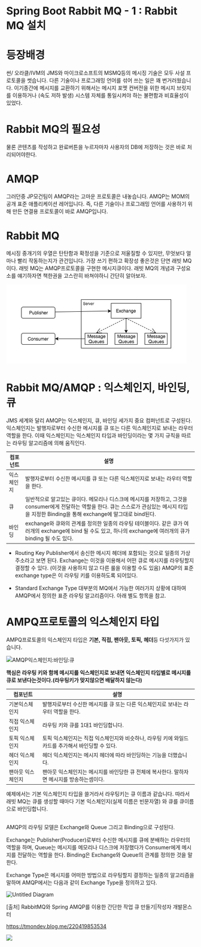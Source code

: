 # Spring Boot Rabbit MQ - 1 : Rabbit MQ 설치

# 등장배경
썬/ 오라클/IVM의 JMS와 마이크로소프트의 MSMQ등의 메시징 기술은 모두 사설 프로토콜을 썻습니다. 다른 기술이나 프로그래밍 언어를 섞어 쓰는 일은 꽤 번거러웠습니다. 이기종간에 메시지를 교환하기 위해서는 메시지 포멧 컨버전을 위한 메시지 브릿지를 이용하거나 (속도 저하 발생) 시스템 자체를 통일시켜야 하는 불편함과 비효율성이 있었다.


# Rabbit MQ의 필요성
물론 콘텐츠를 작성하고 완료버튼을 누르자마자 사용자의 DB에 저장하는 것은 바로 처리되어야한다. 



# AMQP
그러던중 JP모건팀이 AMQP라는 고마운 프로토콜은 내놓습니다. AMQP는 MOM의 공개 표준 애플리케이션 레어입니다. 즉, 다른 기술이나 프로그래밍 언어를 사용하기 위해 만든 연결용 프로토콜이 바로 AMQP입니다.

# Rabbit MQ
메시징 중개기의 우열은 탄탄함과 확정성을 기준으로 저울질할 수 있지만, 무엇보다 얼마나 빨리 작동하는지가 관건입니다. 가장 쓰기 편하고 확장성 좋은것은 단연 래빗 MQ이다. 래빗 MQ는 AMQP프로토콜을 구현한 메시지큐이다. 래빗 MQ의 개념과 구성요소를 얘기하자면 책한권을 고스란히 바쳐야하니 간단히 알아보자.



![Untitled Diagram](/assets/Untitled%20Diagram.jpg)







# Rabbit MQ/AMQP : 익스체인지, 바인딩, 큐
JMS 세계와 달리 AMQP는 익스체인지, 큐, 바인딩 세가지 중요 컴퍼넌트로 구성된다. 익스체인지는 발행자로부터 수신한 메시지를 큐 또는 다른 익스체인지로 보내는 라우터 역할을 한다. 이때 익스체인지는 익스체인지 타입과 바인딩이라는 몇 가지 규칙을 따르는 라우팅 알고리즘에 의해 움직인다.


| 컴포넌트  | 설명                                             |
| ----- | ---------------------------------------------- |
| 익스체인지 | 발행자로부터 수신한 메시지를 큐 또는 다른 익스체인지로 보내는 라우터 역할을 한다. |
| 큐     |   일반적으로 알고있는 큐이다. 메모리나 디스크에 메시지를 저장하고, 그것을 consumer에게 전달하는 역할을 한다. 큐는 스스로가 관심있는 메시지 타입을 지정한 Binding을 통해 exchange에 말그대로 bind된다.                                               |
| 바인딩   | exchange와 큐와의 관계를 정의한 일종의 라우팅 테이블이다. 같은 큐가 여러개의 exchange에 bind 될 수도 있고, 하나의 exchange에 여러개의 큐가 binding 될 수도 있다.                                               |




* Routing Key
  Publisher에서 송신한 메시지 헤더에 포함되는 것으로 일종의 가상 주소라고 보면 된다. Exchange는 이것을 이용해서 어떤 큐로 메시지를 라우팅할지 결정할 수 있다. (이것을 사용하지 않고 다른 룰을 이용할 수도 있음) AMQP의 표준 exchange type은 이 라우팅 키를 이용하도록 되어있다.

* Standard Exchange Type
  대부분의 MQ에서 가능한 여러가지 상황에 대하여 AMQP에서 정의한 표준 라우팅 알고리즘이다. 아래 별도 항목을 참고.


#  AMPQ프로토콜의 익스체인지 타입

AMPQ프로토콜의 익스체인지 타입은 **기본, 직접, 팬아웃, 토픽, 헤더**등 다섯가지가 있습니다.

![AMQP익스체인지:바인딩:큐](/assets/AMQP익스체인지:바인딩:큐.png)

**핵심은 라우팅 키와 함께 메시지를 익스체인지로 보내면 익스체인지 타입별로 메시지를 큐로 보낸다는것이다.(라우팅키가 맞지않으면 배달하지 않는다)**


| 컴포넌트      | 설명                                                      |
| --------- | ------------------------------------------------------- |
| 기본익스체인지   | 발행자로부터 수신한 메시지를 큐 또는 다른 익스체인지로 보내는 라우터 역할을 한다.          |
| 직접 익스체인지  | 라우팅 키와 큐를 1대1 바인딩합니다.                                   |
| 토픽 익스체인지  | 토픽 익스체인지는 직접 익스체인지와 비슷하나, 라우팅 키에 와일드카드를 추가해서 바인딩할 수 있다. |
| 헤더 익스체인지  | 헤더 익스체인지는 메시지 헤더에 따라 바인딩하는 기능을 더했습니다.                   |
| 팬아웃 익스체인지 | 팬아웃 익스체인지는 메시지를 바인당한 큐 전체에 복사한다. 말하자면 메시지를 방송하는셈이다.   |

예제에서는 기본 익스체인지 타입을 쓸거라서 라우팅키는 큐 이름과 같습니다. 따라서 래빗 MQ는 큐를 생성할 때마다 기본 익스체인지(실제 이름은 빈문자열) 와 큐를 큐이름으로 바인딩합니다.



##
AMQP의 라우팅 모델은 Exchange와 Queue 그리고 Binding으로 구성된다. 

Exchange는 Publisher(Producer)로부터 수신한 메시지를 큐에 분배하는 라우터의 역할을 하며, Queue는 메시지를 메모리나 디스크에 저장했다가 Consumer에게 메시지를 전달하는 역할을 한다. Binding은 Exchange와 Queue의 관계를 정의한 것을 말한다.

Exchange Type은 메시지를 어떠한 방법으로 라우팅할지 결정하는 일종의 알고리즘을 말하며 AMQP에서는 다음과 같이 Exchange Type을 정의하고 있다.




![Untitled Diagram](https://i.imgur.com/LnZfQHB.png)



[출처] RabbitMQ와 Spring AMQP를 이용한 간단한 작업 큐 만들기|작성자 개발몬스터


https://tmondev.blog.me/220419853534


![](https://zetawiki.com/wiki/%EC%8A%A4%ED%94%84%EB%A7%81%EB%B6%80%ED%8A%B8_RABBIT_%ED%94%84%EB%A1%9C%ED%8D%BC%ED%8B%B0)